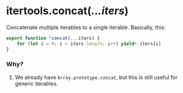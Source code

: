 # itertools.concat(*...iters*)

Concatenate multiple iterables to a single iterable. Basically, this:

```js
export function *concat(...iters) {
    for (let i = 0; i < iters.length; i++) yield* iters[i]
}
```

### Why?

1. We already have `Array.prototype.concat`, but this is still useful for generic iterables.

